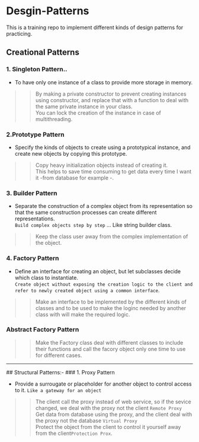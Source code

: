 # Desgin-Patterns
This is a training repo to implement different kinds of design patterns for practicing.
## Creational Patterns
### 1. Singleton Pattern..
- To have only one instance of a class to provide more storage in memory.
>> By making a private constructor to prevent creating instances using constructor, and replace that with a function to deal with the same private instance in your class.<br>
>> You can lock the creation of the instance in case of multithreading.

### 2.Prototype Pattern
- Specify the kinds of objects to create using a prototypical instance, and create new objects by copying this prototype.
>> Copy heavy initialization objects instead of creating it.<br>
>> This helps to save time consuming to get data every time I want it -from database for example -.

### 3. Builder Pattern
- Separate the construction of a complex object from its representation so that the same construction processes can create different representations.<br>
`Build complex objects step by step` ... Like string builder class.<br>
>> Keep the class user away from the complex implementation of the object.<br>

### 4. Factory Pattern
- Define an interface for creating an object, but let subclasses decide which class to instantiate.<br>
`Create object without exposing the creation logic to the client and refer to newly created object using a common interface`.<br>
>> Make an interface to be implemented by the different kinds of classes and to be used to make the loginc needed by another class with will make the required logic.
### Abstract Factory Pattern
>> Make the Factory class deal with different classes to include their functions and call the facory object only one time to use for different cases.<br>
<hr>
## Structural  Patterns:- 
### 1. Proxy Pattern

- Provide a surrougate or placeholder for another object to control access to it.
`Like a gateway for an object` <br>
>> The client call the proxy instead of web service, so if the sevice changed, we deal with the proxy not the client `Remote Proxy`<br>
>> Get data from database using the proxy, and the client deal with the proxy not the database `Virtual Proxy`<br>
>>  Protect the object from the client to control it yourself away from the client`Protection Prox`.<br>
